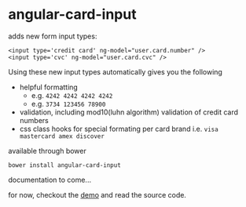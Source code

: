 angular-card-input
==================

adds new form input types:

    <input type='credit card' ng-model="user.card.number" />
    <input type='cvc' ng-model="user.card.cvc" />

Using these new input types automatically gives you the following

* helpful formatting
  * e.g. ```4242 4242 4242 4242```
  * e.g. ```3734 123456 78900```
* validation, including mod10(luhn algorithm) validation of credit card numbers
* css class hooks for special formating per card brand i.e. ```visa mastercard amex discover```

available through bower

    bower install angular-card-input

documentation to come...

for now, checkout the [demo](http://outlawandy.github.io/angular-card-input) and read the source code.